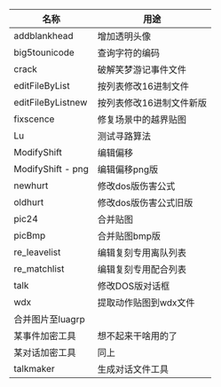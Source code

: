 | 名称              | 用途                     |
| ----------------- | ------------------------ |
| addblankhead      | 增加透明头像             |
| big5tounicode     | 查询字符的编码           |
| crack             | 破解笑梦游记事件文件     |
| editFileByList    | 按列表修改16进制文件     |
| editFileByListnew | 按列表修改16进制文件新版 |
| fixscence         | 修复场景中的越界贴图     |
| Lu                | 测试寻路算法             |
| ModifyShift       | 编辑偏移                 |
| ModifyShift - png | 编辑偏移png版            |
| newhurt           | 修改dos版伤害公式        |
| oldhurt           | 修改dos版伤害公式旧版    |
| pic24             | 合并贴图                 |
| picBmp            | 合并贴图bmp版            |
| re_leavelist      | 编辑复刻专用离队列表     |
| re_matchlist      | 编辑复刻专用配合列表     |
| talk              | 修改DOS版对话框         |
| wdx               | 提取动作贴图到wdx文件    |
| 合并图片至luagrp  |                          |
| 某事件加密工具    | 想不起来干啥用的了       |
| 某对话加密工具    | 同上                     |
| talkmaker    | 生成对话文件工具           |
